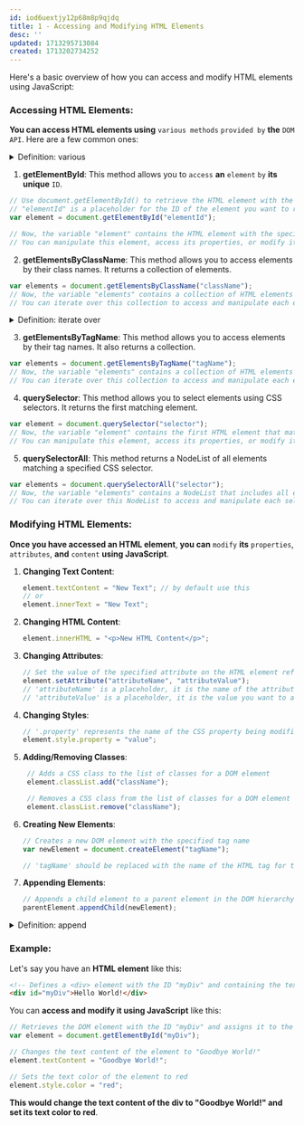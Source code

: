 ```yaml
---
id: iod6uextjy12p68m8p9qjdq
title: 1 - Accessing and Modifying HTML Elements
desc: ''
updated: 1713295713084
created: 1713202734252
---
```


Here's a basic overview of how you can access and modify HTML elements using JavaScript:

### Accessing HTML Elements:

**You can access HTML elements using** `various methods` `provided by` **the** `DOM API`. Here are a few common ones:



<!-- start of 'various' section -->
<details>
    <summary>Definition: various</summary>

#
"Various" simply **means** `different` **or** `multiple`.

---
</details>
<!-- end of 'various' section -->



1. **getElementById**: This method allows you to `access` **an** `element` `by` **its unique** `ID`.
```javascript
// Use document.getElementById() to retrieve the HTML element with the specified ID attribute
// "elementId" is a placeholder for the ID of the element you want to retrieve
var element = document.getElementById("elementId");

// Now, the variable "element" contains the HTML element with the specified ID
// You can manipulate this element, access its properties, or modify its content as needed
```


2. **getElementsByClassName**: This method allows you to access elements by their class names. It returns a collection of elements.
```javascript
var elements = document.getElementsByClassName("className");
// Now, the variable "elements" contains a collection of HTML elements that have the specified class name
// You can iterate over this collection to access and manipulate each element individually
```



<!-- start of 'iterate over' section -->
<details>
    <summary>Definition: iterate over</summary>

#
"Iterate over" just **means** `going through` `each item` `in` **a** `collection`, like going through each page in a book one by one. **In programming**, **it means looping through a list or collection to do something with each item**, **such as reading or modifying it**.

---
</details>
<!-- end of 'iterate over' section -->



3. **getElementsByTagName**: This method allows you to access elements by their tag names. It also returns a collection.
```javascript
var elements = document.getElementsByTagName("tagName");
// Now, the variable "elements" contains a collection of HTML elements that have the specified tag name
// You can iterate over this collection to access and manipulate each element individually
```

4. **querySelector**: This method allows you to select elements using CSS selectors. It returns the first matching element.
```javascript
var element = document.querySelector("selector");
// Now, the variable "element" contains the first HTML element that matches the specified CSS selector
// You can manipulate this element, access its properties, or modify its content as needed
```

5. **querySelectorAll**: This method returns a NodeList of all elements matching a specified CSS selector.
```javascript
var elements = document.querySelectorAll("selector");
// Now, the variable "elements" contains a NodeList that includes all elements matching the specified CSS selector
// You can iterate over this NodeList to access and manipulate each selected element individually
```

### Modifying HTML Elements:

**Once you have accessed an HTML element**, **you can** `modify` **its** `properties`, `attributes`, **and** `content` **using JavaScript**.

1. **Changing Text Content**:
   ```javascript
   element.textContent = "New Text"; // by default use this
   // or
   element.innerText = "New Text";
   ```

2. **Changing HTML Content**:
   ```javascript
   element.innerHTML = "<p>New HTML Content</p>";
   ```

3. **Changing Attributes**:
   ```javascript
   // Set the value of the specified attribute on the HTML element referenced by the variable 'element'
   element.setAttribute("attributeName", "attributeValue");
   // 'attributeName' is a placeholder, it is the name of the attribute you want to set or modify
   // 'attributeValue' is a placeholder, it is the value you want to assign to the attribute
   ```

4. **Changing Styles**:
   ```javascript
   // '.property' represents the name of the CSS property being modified, examples are color, backgroundColor, fontSize
   element.style.property = "value";
   ```

5. **Adding/Removing Classes**:
   ```javascript
    // Adds a CSS class to the list of classes for a DOM element
    element.classList.add("className");

    // Removes a CSS class from the list of classes for a DOM element
    element.classList.remove("className");
    ```

6. **Creating New Elements**:
   ```javascript
   // Creates a new DOM element with the specified tag name
   var newElement = document.createElement("tagName");

   // 'tagName' should be replaced with the name of the HTML tag for the element you want to create, for example 'div', 'span' or 'p'
   ```

7. **Appending Elements**:
   ```javascript
   // Appends a child element to a parent element in the DOM hierarchy
   parentElement.appendChild(newElement);
   ```



<!-- start of 'append' section -->
<details>
    <summary>Definition: append</summary>

#
**To append means to** `add` `something to` **the** `end of` **a** `written` **or** `spoken` `document`, `list`, **or** `record`. In computer science, appending often refers to adding data or content to the end of an existing file, string, or data structure. For example, **in programming**, **you might append a new item to the end of an array or a list**.

---
</details>
<!-- end of 'append' section -->



### Example:

Let's say you have an **HTML element** like this:
```html
<!-- Defines a <div> element with the ID "myDiv" and containing the text "Hello World!" -->
<div id="myDiv">Hello World!</div>
```

You can **access and modify it using JavaScript** like this:
```javascript
// Retrieves the DOM element with the ID "myDiv" and assigns it to the variable 'element'
var element = document.getElementById("myDiv");

// Changes the text content of the element to "Goodbye World!"
element.textContent = "Goodbye World!";

// Sets the text color of the element to red
element.style.color = "red";
```

**This would change the text content of the div to "Goodbye World!" and set its text color to red**.